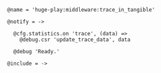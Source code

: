     @name = 'huge-play:middleware:trace_in_tangible'

    @notify = ->

      @cfg.statistics.on 'trace', (data) =>
        @debug.csr 'update_trace_data', data

      @debug 'Ready.'

    @include = ->
